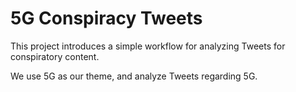 # 5G Conspiracy Tweets

This project introduces a simple workflow for analyzing Tweets for conspiratory content.

We use 5G as our theme, and analyze Tweets regarding 5G.
